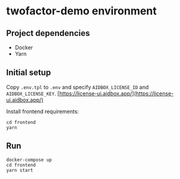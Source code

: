 # twofactor-demo environment

## Project dependencies

- Docker
- Yarn

## Initial setup

Copy `.env.tpl` to `.env` and specify `AIDBOX_LICENSE_ID` and `AIDBOX_LICENSE_KEY`.
[https://license-ui.aidbox.app/](https://license-ui.aidbox.app/)

Install frontend requirements:
```
cd frontend
yarn
```

## Run

```
docker-compose up
cd frontend
yarn start
```
